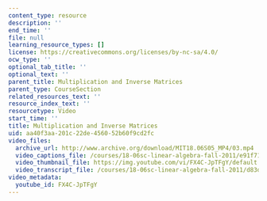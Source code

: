 ```yaml
---
content_type: resource
description: ''
end_time: ''
file: null
learning_resource_types: []
license: https://creativecommons.org/licenses/by-nc-sa/4.0/
ocw_type: ''
optional_tab_title: ''
optional_text: ''
parent_title: Multiplication and Inverse Matrices
parent_type: CourseSection
related_resources_text: ''
resource_index_text: ''
resourcetype: Video
start_time: ''
title: Multiplication and Inverse Matrices
uid: aa40f3aa-201c-22de-4560-52b60f9cd2fc
video_files:
  archive_url: http://www.archive.org/download/MIT18.06S05_MP4/03.mp4
  video_captions_file: /courses/18-06sc-linear-algebra-fall-2011/e91f71c62ab05c48b0bd2b445170e649_FX4C-JpTFgY.vtt
  video_thumbnail_file: https://img.youtube.com/vi/FX4C-JpTFgY/default.jpg
  video_transcript_file: /courses/18-06sc-linear-algebra-fall-2011/d83ded9024aae1310ab3236a216d34d7_FX4C-JpTFgY.pdf
video_metadata:
  youtube_id: FX4C-JpTFgY
---
```

